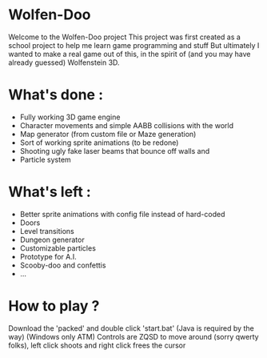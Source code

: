 # Wolfen-Doo

Welcome to the Wolfen-Doo project
This project was first created as a school project to help me learn game programming and stuff
But ultimately I wanted to make a real game out of this, in the spirit of (and you may have already guessed) Wolfenstein 3D.

# What's done :
 * Fully working 3D game engine
 * Character movements and simple AABB collisions with the world
 * Map generator (from custom file or Maze generation)
 * Sort of working sprite animations (to be redone)
 * Shooting ugly fake laser beams that bounce off walls and
 * Particle system

# What's left :
 * Better sprite animations with config file instead of hard-coded
 * Doors
 * Level transitions
 * Dungeon generator
 * Customizable particles
 * Prototype for A.I.
 * Scooby-doo and confettis
 * ...

# How to play ?
Download the 'packed' and double click 'start.bat' (Java is required by the way) (Windows only ATM) 
Controls are ZQSD to move around (sorry qwerty folks), left click shoots and right click frees the cursor
